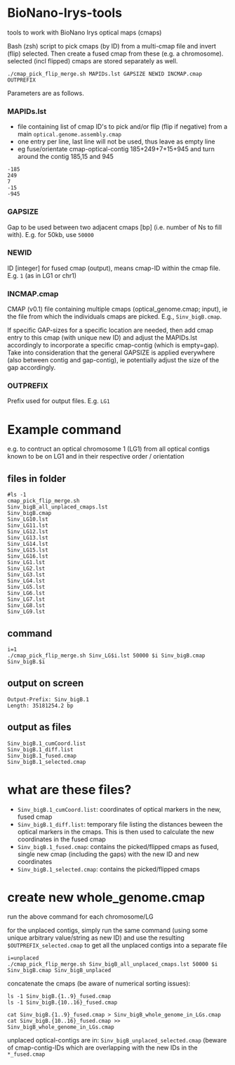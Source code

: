 # BioNano-Irys-tools
tools to work with BioNano Irys optical maps (cmaps)  

Bash (zsh) script to pick cmaps (by ID) from a multi-cmap file and invert (flip) selected. Then create a fused cmap from these (e.g. a chromosome). selected (incl flipped) cmaps are stored separately as well.  
```
./cmap_pick_flip_merge.sh MAPIDs.lst GAPSIZE NEWID INCMAP.cmap OUTPREFIX  
```

Parameters are as follows. 

### MAPIDs.lst  

 * file containing list of cmap ID's to pick and/or flip (flip if negative) from a main `optical.genome.assembly.cmap`
 * one entry per line, last line will not be used, thus leave as empty line  
 * eg fuse/orientate cmap-optical-contig 185+249+7+15+945 and turn around the contig 185,15 and 945 
```
-185  
249  
7  
-15  
-945  
```

### GAPSIZE  

Gap to be used between two adjacent cmaps [bp]  (i.e. number of Ns to fill with). E.g. for 50kb, use `50000`

### NEWID  

ID [integer] for fused cmap (output), means cmap-ID within the cmap file. E.g. `1` (as in LG1 or chr1)  

### INCMAP.cmap  

CMAP (v0.1) file containing multiple cmaps (optical_genome.cmap; input), ie the file from which the individuals cmaps are picked. E.g., `Sinv_bigB.cmap`.

If specific GAP-sizes for a specific location are needed, then add cmap entry to this cmap (with unique new ID) and adjust the MAPIDs.lst accordingly to incorporate a specific cmap-contig (which is empty=gap). Take into consideration that the general GAPSIZE is applied everywhere (also between contig and gap-contig), ie potentially adjust the size of the gap accordingly.  


### OUTPREFIX  

Prefix used for output files. E.g.  `LG1`

# Example command

e.g. to contruct an optical chromosome 1 (LG1) from all optical contigs known to be on LG1 and in their respective order / orientation  

## files in folder  
```
#ls -1  
cmap_pick_flip_merge.sh  
Sinv_bigB_all_unplaced_cmaps.lst  
Sinv_bigB.cmap  
Sinv_LG10.lst  
Sinv_LG11.lst  
Sinv_LG12.lst  
Sinv_LG13.lst  
Sinv_LG14.lst  
Sinv_LG15.lst  
Sinv_LG16.lst  
Sinv_LG1.lst  
Sinv_LG2.lst  
Sinv_LG3.lst  
Sinv_LG4.lst  
Sinv_LG5.lst  
Sinv_LG6.lst  
Sinv_LG7.lst  
Sinv_LG8.lst  
Sinv_LG9.lst  
```

## command  
```
i=1  
./cmap_pick_flip_merge.sh Sinv_LG$i.lst 50000 $i Sinv_bigB.cmap Sinv_bigB.$i  
```  
  
## output on screen 
```
Output-Prefix: Sinv_bigB.1  
Length: 35181254.2 bp  
```

## output as files  
```
Sinv_bigB.1_cumCoord.list  
Sinv_bigB.1_diff.list  
Sinv_bigB.1_fused.cmap  
Sinv_bigB.1_selected.cmap  
```

# what are these files?  
 * `Sinv_bigB.1_cumCoord.list`: coordinates of optical markers in the new, fused cmap  
 * `Sinv_bigB.1_diff.list`: temporary file listing the distances beween the optical markers in the cmaps. This is then used to calculate the new coordinates in the fused cmap  
 * `Sinv_bigB.1_fused.cmap`: contains the picked/flipped cmaps as fused, single new cmap (including the gaps) with the new ID and new coordinates  
 * `Sinv_bigB.1_selected.cmap`: contains the picked/flipped cmaps  
 
# create new whole_genome.cmap

run the above command for each chromosome/LG  

for the unplaced contigs, simply run the same command (using some unique arbitrary value/string as new ID) and use the resulting `$OUTPREFIX_selected.cmap` to get all the unplaced contigs into a separate file  

```
i=unplaced  
./cmap_pick_flip_merge.sh Sinv_bigB_all_unplaced_cmaps.lst 50000 $i Sinv_bigB.cmap Sinv_bigB_unplaced  
```

concatenate the cmaps (be aware of numerical sorting issues): 
```
ls -1 Sinv_bigB.{1..9}_fused.cmap
ls -1 Sinv_bigB.{10..16}_fused.cmap  

cat Sinv_bigB.{1..9}_fused.cmap > Sinv_bigB_whole_genome_in_LGs.cmap  
cat Sinv_bigB.{10..16}_fused.cmap >> Sinv_bigB_whole_genome_in_LGs.cmap  
```

unplaced optical-contigs are in: `Sinv_bigB_unplaced_selected.cmap` (beware of cmap-contig-IDs which are overlapping with the new IDs in the `*_fused.cmap`



